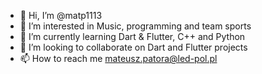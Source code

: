 - 👋 Hi, I’m @matp1113
- 👀 I’m interested in Music, programming and team sports
- 🌱 I’m currently learning Dart & Flutter, C++ and Python
- 💞️ I’m looking to collaborate on Dart and Flutter projects
- 📫 How to reach me mateusz.patora@led-pol.pl

<!---
matp1113/matp1113 is a ✨ special ✨ repository because its `README.md` (this file) appears on your GitHub profile.
You can click the Preview link to take a look at your changes.
--->
